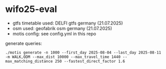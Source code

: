 # wifo25-eval

- gtfs timetable used: DELFI gtfs germany (21.07.2025)
- osm used: geofabrik osm germany (21.07.2025)
- motis config: see config.yml in this repo

generate queries:

```shell
./motis generate -n 1000 --first_day 2025-08-04 --last_day 2025-08-11 -m WALK,ODM --max_dist 10000 --max_travel_time 1440 --max_matching_distance 250 --fastest_direct_factor 1.6
```